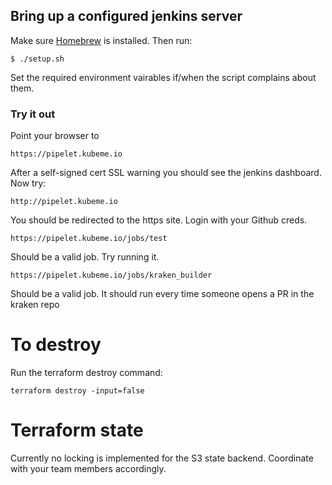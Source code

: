 ## Bring up a configured jenkins server

Make sure [Homebrew](http://brew.sh/) is installed. Then run:
    
    $ ./setup.sh

Set the required environment vairables if/when the script complains about them.
    
### Try it out

Point your browser to

    https://pipelet.kubeme.io

After a self-signed cert SSL warning you should see the jenkins dashboard. Now try:

    http://pipelet.kubeme.io

You should be redirected to the https site. Login with your Github creds. 

    https://pipelet.kubeme.io/jobs/test 

Should be a valid job. Try running it.
    
    https://pipelet.kubeme.io/jobs/kraken_builder 

Should be a valid job. It should run every time someone opens a PR in the kraken repo

# To destroy
Run the terraform destroy command:

    terraform destroy -input=false

# Terraform state

Currently no locking is implemented for the S3 state backend. Coordinate with your team members accordingly.